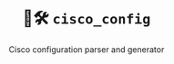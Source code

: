 <h1 align="center">
  🛜🛠️ <code>cisco_config</code>
</h1>

<p align="center">
  Cisco configuration parser and generator
</p>
